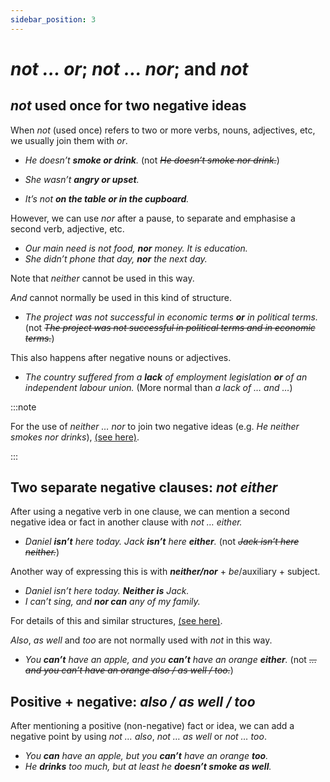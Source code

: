 ```yaml
---
sidebar_position: 3
---
```


# *not … or*; *not … nor*; and *not*

## *not* used once for two negative ideas

When *not* (used once) refers to two or more verbs, nouns, adjectives, etc, we usually join them with *or*.

- *He doesn’t **smoke or drink**.* (not *~~He doesn’t smoke nor drink.~~*)

- *She wasn’t **angry or upset**.*
- *It’s not **on the table or in the cupboard**.*

However, we can use *nor* after a pause, to separate and emphasise a second verb, adjective, etc.

- *Our main need is not food, **nor** money. It is education.*
- *She didn’t phone that day, **nor** the next day.*

Note that *neither* cannot be used in this way.

*And* cannot normally be used in this kind of structure.

- *The project was not successful in economic terms **or** in political terms.* (not *~~The project was not successful in political terms and in economic terms.~~*)

This also happens after negative nouns or adjectives.

- *The country suffered from a **lack** of employment legislation **or** of an independent labour union.* (More normal than *a lack of … and …*)

:::note

For the use of *neither … nor* to join two negative ideas (e.g. *He neither smokes nor drinks*), [(see here)](./emphatic-coordination-both-and-n-either-n-or-not-only#neither-nor).

:::

## Two separate negative clauses: *not either*

After using a negative verb in one clause, we can mention a second negative idea or fact in another clause with *not … either.*

- *Daniel **isn’t** here today. Jack **isn’t** here **either**.* (not *~~Jack isn’t here neither.~~*)

Another way of expressing this is with ***neither/nor*** + *be*/auxiliary + subject.

- *Daniel isn’t here today. **Neither is** Jack.*
- *I can’t sing, and **nor can** any of my family.*

For details of this and similar structures, [(see here)](./../speech-and-spoken-exchanges/so-am-i-neither-do-they-etc#neither-do-i-i-can-t-either-etc).

*Also*, *as well* and *too* are not normally used with *not* in this way.

- *You **can’t** have an apple, and you **can’t** have an orange **either**.* (not *~~… and you can’t have an orange also / as well / too.~~*)

## Positive + negative: *also / as well / too*

After mentioning a positive (non-negative) fact or idea, we can add a negative point by using *not … also*, *not … as well* or *not … too*.

- *You **can** have an apple, but you **can’t** have an orange **too**.*
- *He **drinks** too much, but at least he **doesn’t smoke as well**.*

